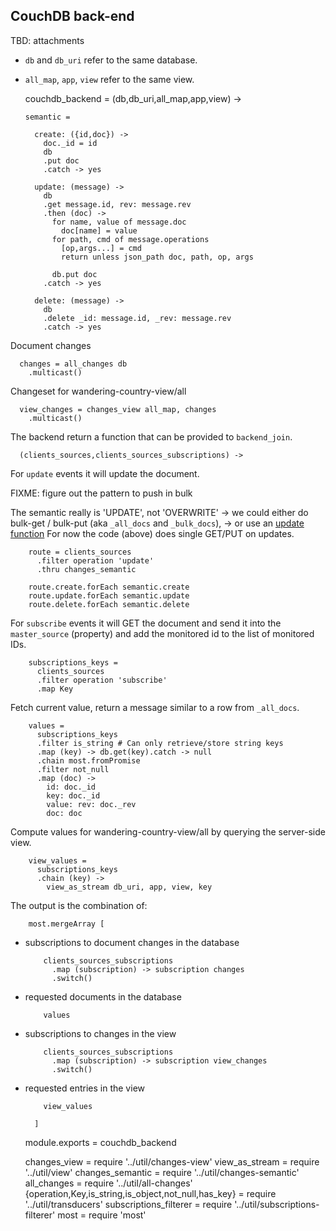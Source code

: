 CouchDB back-end
----------------

TBD: attachments

- `db` and `db_uri` refer to the same database.
- `all_map`, `app`, `view` refer to the same view.

    couchdb_backend = (db,db_uri,all_map,app,view) ->

      semantic =

        create: ({id,doc}) ->
          doc._id = id
          db
          .put doc
          .catch -> yes

        update: (message) ->
          db
          .get message.id, rev: message.rev
          .then (doc) ->
            for name, value of message.doc
              doc[name] = value
            for path, cmd of message.operations
              [op,args...] = cmd
              return unless json_path doc, path, op, args

            db.put doc
          .catch -> yes

        delete: (message) ->
          db
          .delete _id: message.id, _rev: message.rev
          .catch -> yes

Document changes

      changes = all_changes db
        .multicast()

Changeset for wandering-country-view/all

      view_changes = changes_view all_map, changes
        .multicast()

The backend return a function that can be provided to `backend_join`.

      (clients_sources,clients_sources_subscriptions) ->

For `update` events it will update the document.

FIXME: figure out the pattern to push in bulk

The semantic really is 'UPDATE', not 'OVERWRITE'
  → we could either do bulk-get / bulk-put (aka `_all_docs` and `_bulk_docs`),
  → or use an [update function](http://docs.couchdb.org/en/2.1.1/api/ddoc/render.html#db-design-design-doc-update-update-name)
For now the code (above) does single GET/PUT on updates.

        route = clients_sources
          .filter operation 'update'
          .thru changes_semantic

        route.create.forEach semantic.create
        route.update.forEach semantic.update
        route.delete.forEach semantic.delete

For `subscribe` events it will GET the document and send it into the `master_source` (property) and add the monitored id to the list of monitored IDs.

        subscriptions_keys =
          clients_sources
          .filter operation 'subscribe'
          .map Key

Fetch current value, return a message similar to a row from `_all_docs`.

        values =
          subscriptions_keys
          .filter is_string # Can only retrieve/store string keys
          .map (key) -> db.get(key).catch -> null
          .chain most.fromPromise
          .filter not_null
          .map (doc) ->
            id: doc._id
            key: doc._id
            value: rev: doc._rev
            doc: doc

Compute values for wandering-country-view/all by querying the server-side view.

        view_values =
          subscriptions_keys
          .chain (key) ->
            view_as_stream db_uri, app, view, key

The output is the combination of:

        most.mergeArray [

- subscriptions to document changes in the database

          clients_sources_subscriptions
            .map (subscription) -> subscription changes
            .switch()

- requested documents in the database

          values

- subscriptions to changes in the view

          clients_sources_subscriptions
            .map (subscription) -> subscription view_changes
            .switch()

- requested entries in the view

          view_values

        ]

    module.exports = couchdb_backend

    changes_view = require '../util/changes-view'
    view_as_stream = require '../util/view'
    changes_semantic = require '../util/changes-semantic'
    all_changes = require '../util/all-changes'
    {operation,Key,is_string,is_object,not_null,has_key} = require '../util/transducers'
    subscriptions_filterer = require '../util/subscriptions-filterer'
    most = require 'most'
